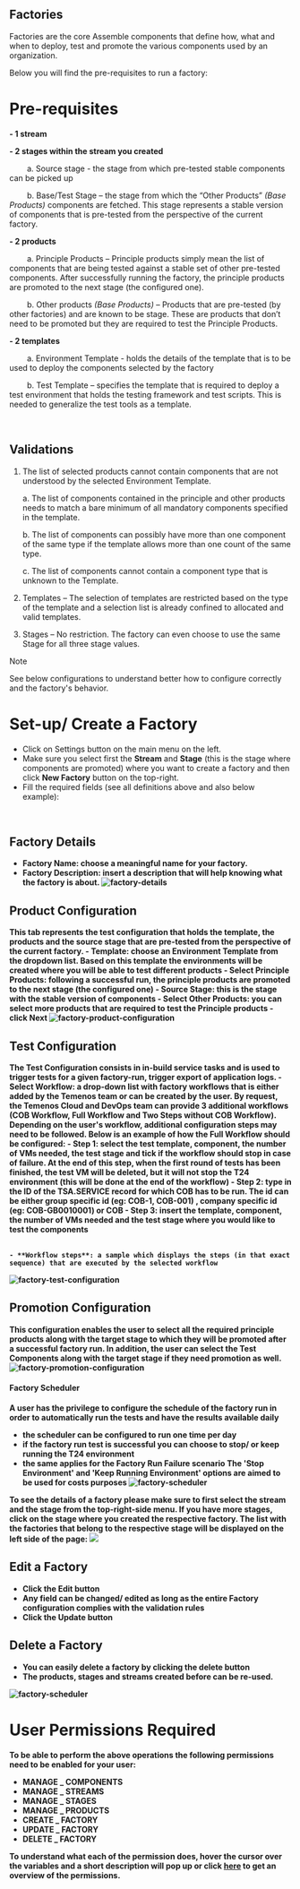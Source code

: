 
## Factories ##

Factories are the core Assemble components that define how, what and when to deploy, test and promote the various components used by an organization. 

Below you will find the pre-requisites to run a factory:

# Pre-requisites 
**- 1 stream**

**- 2 stages within the stream you created**

&nbsp; &nbsp; &nbsp; &nbsp; a. Source stage - the stage from which pre-tested stable components can be picked up

&nbsp; &nbsp; &nbsp; &nbsp; b. Base/Test Stage – the stage from which the “Other Products” *(Base Products)* components are fetched. This stage represents a stable version of components that is pre-tested from the perspective of the current factory.


**- 2 products**


&nbsp; &nbsp; &nbsp; &nbsp; a. Principle Products – Principle products simply mean the list of components that are being tested against a stable set of other pre-tested components. After successfully running the factory, the principle products are promoted to the next stage (the configured one).

&nbsp; &nbsp; &nbsp; &nbsp; b. Other products *(Base Products)* – Products that are pre-tested (by other factories) and are known to be stage.  These are products that don’t need to be promoted but they are required to test the Principle Products.


**- 2 templates**

&nbsp; &nbsp; &nbsp; &nbsp; a. Environment Template - holds the details of the template that is to be used to deploy the components selected by the factory

&nbsp; &nbsp; &nbsp; &nbsp; b. Test Template – specifies the template that is required to deploy a test environment that holds the testing framework and test scripts. This is needed to generalize the test tools as a template.

<br>


## Validations ##

1. The list of selected products cannot contain components that are not understood by the selected Environment Template. 

    a. The list of components contained in the principle and other products needs to match a bare minimum of all mandatory components specified in the template.

    b. The list of components can possibly have more than one component of the same type if the template allows more than one count of the same type.

    c. The list of components cannot contain a component type that is unknown to the Template.


2. Templates – The selection of templates are restricted based on the type of the template and a selection list is already confined to allocated and valid templates.

3. Stages – No restriction. The factory can even choose to use the same Stage for all three stage values.


> [!Note]
> See below configurations to understand better how to configure correctly and the factory's behavior.

# Set-up/ Create a Factory #

- Click on Settings button on the main menu on the left.
- Make sure you select first the **Stream** and **Stage** (this is the stage where components are promoted) where you want to create a factory and then click **New Factory** button on the top-right.
- Fill the required fields (see all definitions above and also below example):
<b>
</br>

## Factory Details 
- **Factory Name**: choose a meaningful name for your factory.
- **Factory Description**: insert a description that will help knowing what the factory is about.
![factory-details](./images/factory-details.png)

## Product Configuration 
This tab represents the test configuration that holds the template, the products and the source stage that are pre-tested from the perspective of the current factory.
    - **Template**: choose an Environment Template from the dropdown list. Based on this template  the environments will be created where you will be able to test different products
    - **Select Principle Products**: following a successful run, the principle products are promoted to the next stage (the configured one)
    - **Source Stage**: this is the stage with the stable version of components
    - **Select Other Products**: you can select more products that are required to test the Principle products
    - click **Next**
![factory-product-configuration](./images/factory-product-configuration.png) 

## Test Configuration
The Test Configuration consists in in-build service tasks and is used to  trigger tests for a given factory-run, trigger export of application logs.
    - **Select Workflow**: a drop-down list with factory workflows that is either added by the Temenos team or can be created by the user.  By request, the Temenos Cloud and DevOps team can provide 3 additional workflows (COB Workflow, Full Workflow and Two Steps without COB Workflow). Depending on the user's workflow, additional configuration steps may need to be followed. Below is an example of how the Full Workflow should be configured:
        - **Step 1**: select the test template, component, the number of VMs needed, the test stage and tick if the workflow should stop in case of failure. At the end of this step, when the first round of tests has been finished, the test VM will be deleted, but it will not stop the T24 environment (this will be done at the end of the workflow)
        - **Step 2**: type in the ID of the TSA.SERVICE record for which COB has to be run. The id can be either group specific id (eg: COB-1, COB-001) , company specific id (eg: COB-GB0010001) or COB 
        - **Step 3**:  insert the template, component, the number of VMs needed and the test stage  where you would like to test the components
<br>
</br>

    - **Workflow steps**: a sample which displays the steps (in that exact sequence) that are executed by the selected workflow
![factory-test-configuration](./images/factory-test-configuration.png)

## Promotion Configuration
This configuration enables the user to select all the required principle products along with the target stage to which they will be promoted after a successful factory run. In addition, the user can select the Test Components along with the target stage if they need promotion as well. 
![factory-promotion-configuration](./images/factory-promotion-configuration.png)

#### Factory Scheduler
A user has the privilege to configure the schedule of the factory run in order to automatically run the tests and have the results available daily
- the scheduler can be configured to run one time per day
- if the factory run test is successful you can choose to stop/ or keep running the T24 environment
- the same applies for the Factory Run Failure scenario
The 'Stop Environment' and 'Keep Running Environment' options are aimed to be used for costs purposes
![factory-scheduler](./images/factory-scheduler.png)

 To see the details of a factory please make sure to first select the stream and the stage from the top-right-side menu. If you have more stages, click on the stage where you created the respective factory. The list with the factories that belong to the respective stage will be displayed on the left side of the page:
![](./images/factory-see-details.png)


## Edit a Factory ##

- Click the **Edit** button
- Any field can be changed/ edited as long as the entire Factory configuration complies with the validation rules
- Click the **Update** button


## Delete a Factory ##

- You can easily delete a factory by clicking the **delete** button
- The products, stages and streams created before can be re-used.

![factory-scheduler](./images/factory-edit-delete.png)

# User Permissions Required
To be able to perform the above operations the following permissions need to be enabled for your user:

- MANAGE _ COMPONENTS
- MANAGE _ STREAMS
- MANAGE _ STAGES
- MANAGE _ PRODUCTS
- CREATE _ FACTORY
- UPDATE _ FACTORY
- DELETE _ FACTORY



To understand what each of the permission does, hover the cursor over the variables and a short description will pop up or click [here](http://documentation.temenos.cloud/home/techguides/user-permissions) to get an overview of the permissions.
